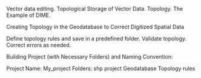 Vector data editing. Topological Storage of Vector Data. Topology. The Example of DIME. 




Creating Topology in the Geodatabase to Correct Digitized Spatial Data

Define topology rules and save in a predefined folder.
Validate topology.
Correct errors as needed.

Building Project (with Necessary Folders) and Naming Convention:

Project Name: My_project
Folders:
shp
project
Geodatabase
Topology rules
